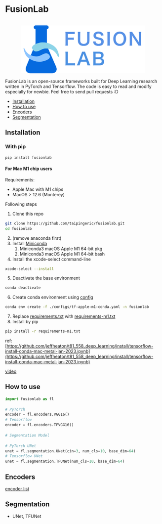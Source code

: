 # FusionLab

<p align="center">
    <br>
    <img src="assets/imgs/fusionlab_banner.png" width="400"/>
    <br>
<p>

FusionLab is an open-source frameworks built for Deep Learning research written in PyTorch and Tensorflow. The code is easy to read and modify 
especially for newbie. Feel free to send pull requests :D

* [Installation](#Installation)
* [How to use](#How-to-use)
* [Encoders](#Encoders)
* [Segmentation](#Segmentation)

## Installation

### With pip

```bash
pip install fusionlab
```

#### For Mac M1 chip users

Requirements:
* Apple Mac with M1 chips
* MacOS > 12.6 (Monterey)

Following steps
1. Clone this repo
```bash
git clone https://github.com/taipingeric/fusionlab.git
cd fusionlab
```
2. (remove anaconda first)
3. Install [Miniconda](https://docs.conda.io/en/latest/miniconda.html)
   1. Miniconda3 macOS Apple M1 64-bit pkg
   2. Miniconda3 macOS Apple M1 64-bit bash
4. Install the xcode-select command-line
```bash
xcode-select --install
```
5. Deactivate the base environment
```bash
conda deactivate 
```
6. Create conda environment using [config](./configs/tf-apple-m1-conda.yaml)
```bash
conda env create -f ./configs/tf-apple-m1-conda.yaml -n fusionlab
```
7. Replace [requirements.txt](requirements.txt) with [requirements-m1.txt](configs/requirements-m1.txt)
8. Install by pip
```bash
pip install -r requirements-m1.txt
```

ref: [https://github.com/jeffheaton/t81_558_deep_learning/install/tensorflow-install-conda-mac-metal-jan-2023.ipynb](https://github.com/jeffheaton/t81_558_deep_learning/install/tensorflow-install-conda-mac-metal-jan-2023.ipynb)

[video](https://www.youtube.com/watch?v=5DgWvU0p2bk) 

## How to use

```python
import fusionlab as fl

# PyTorch
encoder = fl.encoders.VGG16()
# Tensorflow
encoder = fl.encoders.TFVGG16()

# Segmentation Model

# PyTorch UNet
unet = fl.segmentation.UNet(cin=3, num_cls=10, base_dim=64)
# Tensorflow UNet
unet = fl.segmentation.TFUNet(num_cls=10, base_dim=64)

```

## Encoders

[encoder list](fusionlab/encoders/README.md)

## Segmentation

* UNet, TFUNet
